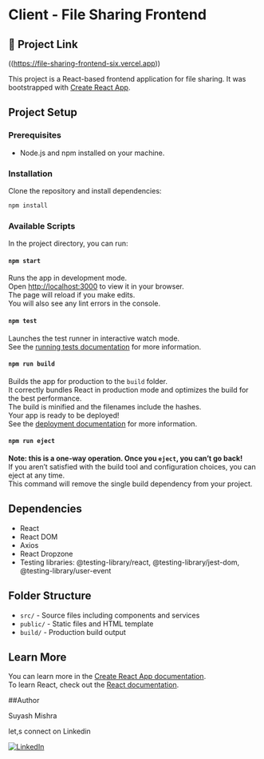 # Client - File Sharing Frontend  
## 🚀 Project Link

 ((https://file-sharing-frontend-six.vercel.app))


This project is a React-based frontend application for file sharing. It was bootstrapped with [Create React App](https://github.com/facebook/create-react-app).

## Project Setup

### Prerequisites

- Node.js and npm installed on your machine.

### Installation

Clone the repository and install dependencies:

```bash
npm install
```

### Available Scripts

In the project directory, you can run:

#### `npm start`

Runs the app in development mode.\
Open [http://localhost:3000](http://localhost:3000) to view it in your browser.\
The page will reload if you make edits.\
You will also see any lint errors in the console.

#### `npm test`

Launches the test runner in interactive watch mode.\
See the [running tests documentation](https://facebook.github.io/create-react-app/docs/running-tests) for more information.

#### `npm run build`

Builds the app for production to the `build` folder.\
It correctly bundles React in production mode and optimizes the build for the best performance.\
The build is minified and the filenames include the hashes.\
Your app is ready to be deployed!\
See the [deployment documentation](https://facebook.github.io/create-react-app/docs/deployment) for more information.

#### `npm run eject`

**Note: this is a one-way operation. Once you `eject`, you can’t go back!**\
If you aren’t satisfied with the build tool and configuration choices, you can eject at any time.\
This command will remove the single build dependency from your project.

## Dependencies

- React
- React DOM
- Axios
- React Dropzone
- Testing libraries: @testing-library/react, @testing-library/jest-dom, @testing-library/user-event

## Folder Structure

- `src/` - Source files including components and services
- `public/` - Static files and HTML template
- `build/` - Production build output

## Learn More

You can learn more in the [Create React App documentation](https://facebook.github.io/create-react-app/docs/getting-started).\
To learn React, check out the [React documentation](https://reactjs.org/).

##Author

Suyash Mishra 

let,s connect on Linkedin

[![LinkedIn](https://img.shields.io/badge/LinkedIn-blue?logo=linkedin&logoColor=white)](https://www.linkedin.com/in/suyash-mishra-b8667a253/)
